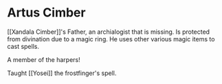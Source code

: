 # Artus Cimber
[[Xandala Cimber]]'s Father, an archialogist that is missing. Is protected from divination due to a magic ring. He uses other various magic items to cast spells.

A member of the harpers!

Taught [[Yosei]] the frostfinger's spell.